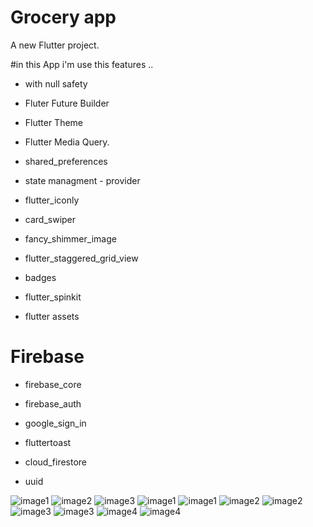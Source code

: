 # Grocery app

A new Flutter project. 


#in this App i'm use this features ..

- with null safety 

- Fluter Future Builder 

- Flutter Theme 

- Flutter Media Query.

- shared_preferences

- state managment - provider

- flutter_iconly

- card_swiper

- fancy_shimmer_image

- flutter_staggered_grid_view

- badges

- flutter_spinkit

- flutter assets

# Firebase

- firebase_core

- firebase_auth

- google_sign_in

- fluttertoast

- cloud_firestore

- uuid

![image1](https://user-images.githubusercontent.com/75587814/203396051-fa0fd93b-0ed1-48be-b4af-7b2b39b4122a.jpeg)
![image2](https://user-images.githubusercontent.com/75587814/203396067-d7732522-931d-4751-8105-45bac5af9c97.jpeg)
![image3](https://user-images.githubusercontent.com/75587814/203396073-2911ad6f-3cd2-49e1-a80f-c0cbb2cde319.jpeg)
![image1](https://user-images.githubusercontent.com/75587814/197356933-d347d109-211e-4ed8-a3d8-28968b52dbb8.jpeg)
![image1](https://user-images.githubusercontent.com/75587814/197356936-e04cd385-13b6-471e-9c8e-70924f1c98c1.jpeg)
![image2](https://user-images.githubusercontent.com/75587814/197356938-4bfbbe77-d5bd-45e0-9dea-e98a069451a2.jpeg)
![image2](https://user-images.githubusercontent.com/75587814/197356940-85fc79fd-06ae-45a1-adb4-8da4536efacf.jpeg)
![image3](https://user-images.githubusercontent.com/75587814/197356942-0f710c17-ee7a-4b5c-a5e2-d699bec436b3.jpeg)
![image3](https://user-images.githubusercontent.com/75587814/197356943-ee53010f-bab4-4a55-8eed-3d37c8256146.jpeg)
![image4](https://user-images.githubusercontent.com/75587814/197356944-99a9186f-40b4-4343-8872-e6e18edefc0a.jpeg)
![image4](https://user-images.githubusercontent.com/75587814/197356946-688b2b70-e2d4-4e19-96ba-6c16d327707d.jpeg)

